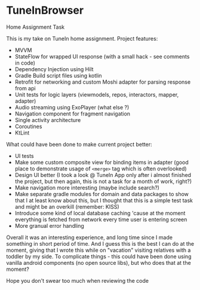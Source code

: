 # TuneInBrowser
Home Assignment Task

This is my take on TuneIn home assignment.
Project features:
- MVVM
- StateFlow for wrapped UI response (with a small hack - see comments in code)
- Dependency Injection using Hilt
- Gradle Build script files using kotlin
- Retrofit for networking and custom Moshi adapter for parsing response from api
- Unit tests for logic layers (viewmodels, repos, interactors, mapper, adapter)
- Audio streaming using ExoPlayer (what else ?)
- Navigation component for fragment navigation
- Single activity architecture
- Coroutines
- KtLint

What could have been done to make current project better:
- UI tests
- Make some custom composite view for binding items in adapter (good place to demonstrate usage of `<merge>` tag which is often overlooked)
- Design UI better (I took a look @ TuneIn App only after i almost finished the project, but then again, this is not a task for a month of work, right?)
- Make navigation more interesting (maybe include search?)
- Make separate gradle modules for domain and data packages to show that I at least know about this, but I thought that this is a simple test task and might be an overkill (remember: KISS)
- Introduce some kind of local database caching 'cause at the moment everything is fetched from network every time user is entering screen
- More granual error handling 

Overall it was an interesting experience, and long time since I made something in short period of time. And I guess this is the best I can do at the moment, giving that I wrote this while on "vacation" visiting relatives with a toddler by my side.
To complicate things - this could have been done using vanilla android components (no open source libs), but who does that at the moment?

Hope you don't swear too much when reviewing the code
